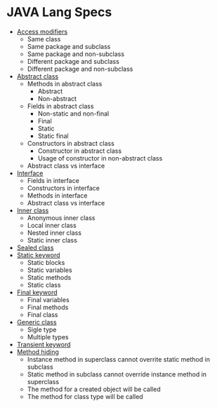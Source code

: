 # JAVA Lang Specs

- [Access modifiers](https://github.com/HunorVadaszPerhat/java_lang_specs/tree/main/access_modifiers)
  - Same class
  - Same package and subclass
  - Same package and non-subclass
  - Different package and subclass
  - Different package and non-subclass
- [Abstract class](https://github.com/HunorVadaszPerhat/java_lang_specs/tree/main/abstract_class)
  - Methods in abstract class
    - Abstract
    - Non-abstract
  - Fields in abstract class
    - Non-static and non-final
    - Final
    - Static
    - Static final
  - Constructors in abstract class
    - Constructor in abstract class
    - Usage of constructor in non-abstract class
  - Abstract class vs interface
- [Interface](https://github.com/HunorVadaszPerhat/java_lang_specs/tree/main/interface)
  - Fields in interface 
  - Constructors in interface
  - Methods in interface
  - Abstract class vs interface
- [Inner class](https://github.com/HunorVadaszPerhat/java_lang_specs/tree/main/inner_class)
  - Anonymous inner class
  - Local inner class
  - Nested inner class
  - Static inner class
- [Sealed class](https://github.com/HunorVadaszPerhat/java_lang_specs/tree/main/sealed_class)
- [Static keyword](https://github.com/HunorVadaszPerhat/java_lang_specs/tree/main/static)
  - Static blocks
  - Static variables
  - Static methods
  - Static class
- [Final keyword](https://github.com/HunorVadaszPerhat/java_lang_specs/tree/main/final)
  - Final variables
  - Final methods
  - Final class
- [Generic class](https://github.com/HunorVadaszPerhat/java_lang_specs/tree/main/generic_class)
  - Sigle type
  - Multiple types
- [Transient keyword](https://github.com/HunorVadaszPerhat/java_lang_specs/tree/main/transient_keyword)
- [Method hiding](https://github.com/HunorVadaszPerhat/java_lang_specs/tree/main/method_hiding)
  - Instance method in superclass cannot overrite static method in subclass
  - Static method in subclass cannot override instance method in superclass
  - The method for a created object will be called
  - The method for class type will be called


